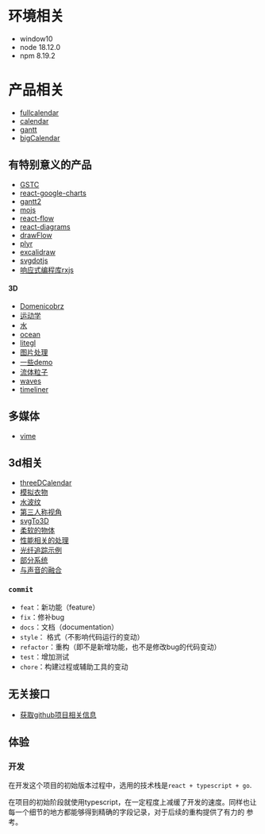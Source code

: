 # 环境相关

- window10
- node 18.12.0
- npm 8.19.2

# 产品相关

- [fullcalendar](https://github.com/fullcalendar/fullcalendar)
- [calendar](https://github.com/nhn/tui.calendar)
- [gantt](https://github.com/linyuan1105/gantt)
- [bigCalendar](https://github.com/linyuan1105/react-big-calendar)

## 有特别意义的产品
- [GSTC](https://github.com/neuronetio/gantt-schedule-timeline-calendar)
- [react-google-charts](https://github.com/linyuan1105/react-google-charts)
- [gantt2](https://github.com/DHTMLX/gantt)
- [mojs](https://github.com/linyuan1105/mojs)
- [react-flow](https://github.com/linyuan1105/react-flow)
- [react-diagrams](https://github.com/projectstorm/react-diagrams)
- [drawFlow](https://github.com/linyuan1105/Drawflow)
- [plyr](https://github.com/sampotts/plyr)
- [excalidraw](https://github.com/linround/excalidraw)
- [svgdotjs](https://github.com/svgdotjs/svg.js)
- [响应式编程库rxjs](https://github.com/ReactiveX/rxjs)
#### 3D
- [Domenicobrz](https://domenicobrz.github.io/webgl/index.html)
- [运动学](https://github.com/lo-th/fullik)
- [水](https://github.com/yomboprime/GPGPU-threejs-demos/blob/gh-pages/webgl_gpgpu_water.html)
- [ocean](https://github.com/jbouny/ocean)
- [litegl](https://github.com/jagenjo/litegl.js) 
- [图片处理](https://github.com/evanw/glfx.js)
- [一些demo](https://madebyevan.com/)
- [流体粒子](https://github.com/dli/fluid)
- [waves](https://github.com/dli/waves)
- [timeliner](https://github.com/zz85/timeliner)

## 多媒体
- [vime](https://github.com/linyuan1105/vime)
## 3d相关
- [threeDCalendar](https://threejs.org/examples/#css3d_periodictable)
- [模拟衣物](https://enable3d.io/examples/softbody-cloth.html)
- [水波纹](https://enable3d.io/examples/water.html)
- [第三人称视角](https://enable3d.io/examples/3rd-person-camera.html)
- [svgTo3D](https://enable3d.io/examples/create-3d-geometry-from-svg-file.html)
- [柔软的物体](https://github.com/kripken/ammo.js/)
- [性能相关的处理](https://github.com/gkjohnson/three-mesh-bvh)
- [光纤追踪示例](https://github.com/gkjohnson/three-gpu-pathtracer)
- [部分系统](https://github.com/creativelifeform/three-nebula)
- [与声音的融合](https://threejs.org/examples/#webgl_materials_video)




### `commit` 
- `feat`：新功能（feature）
- `fix`：修补bug
- `docs`：文档（documentation）
- `style`： 格式（不影响代码运行的变动）
- `refactor`：重构（即不是新增功能，也不是修改bug的代码变动）
- `test`：增加测试
- `chore`：构建过程或辅助工具的变动


## 无关接口
- [获取github项目相关信息](https://api.github.com/repos/vercel/swr)

## 体验
### 开发
在开发这个项目的初始版本过程中，选用的技术栈是`react + typescript + go`.    

在项目的初始阶段就使用typescript，在一定程度上减缓了开发的速度。同样也让每一个细节的地方都能够得到精确的字段记录，对于后续的重构提供了有力的
参考。    
